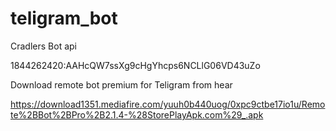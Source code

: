 # teligram_bot 

Cradlers Bot api 

1844262420:AAHcQW7ssXg9cHgYhcps6NCLlG06VD43uZo 

Download remote bot premium for Teligram from hear 

https://download1351.mediafire.com/yuuh0b440uog/0xpc9ctbe17io1u/Remote%2BBot%2BPro%2B2.1.4-%28StorePlayApk.com%29_.apk 


